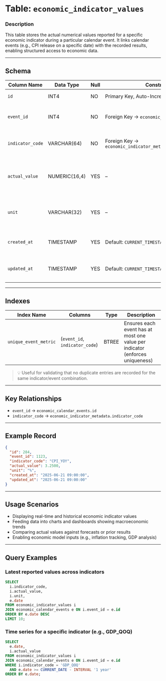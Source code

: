 # Table: `economic_indicator_values`

### **Description**

This table stores the actual numerical values reported for a specific economic indicator during a particular calendar event. It links calendar events (e.g., CPI release on a specific date) with the recorded results, enabling structured access to economic data.

---

## Schema

| Column Name      | Data Type     | Null | Constraints                                   | Description
| ---------------- | ------------- | ---- | ----------------------------------------------| ------------------------------------------------------------------ |
| `id`             | INT4          | NO   | Primary Key, Auto-Increment                   | Unique row ID                                                      |
| `event_id`       | INT4          | NO   | Foreign Key → `economic_calendar_events(id)`  | Associated economic calendar event                                 |
| `indicator_code` | VARCHAR(64)   | NO   | Foreign Key → `economic_indicator_metadata(indicator_code)` | Code identifying the economic indicator              |
| `actual_value`   | NUMERIC(16,4) | YES  | –                                             | The actual reported value for the indicator (e.g., 3.2500 = 3.25%) |
| `unit`           | VARCHAR(32)   | YES  | –                                             | Unit of measurement (overrides metadata unit if provided)          |
| `created_at`     | TIMESTAMP     | YES  | Default: `CURRENT_TIMESTAMP`                  | Timestamp when the record was created                              |
| `updated_at`     | TIMESTAMP     | YES  | Default: `CURRENT_TIMESTAMP`                  | Timestamp when the record was last updated                         |

---

## Indexes

| Index Name            | Columns                        | Type  | Description                                                                  |
| --------------------- | ------------------------------ | ----- | ---------------------------------------------------------------------------- |
| `unique_event_metric` | (`event_id`, `indicator_code`) | BTREE | Ensures each event has at most one value per indicator (enforces uniqueness) |

> 💡 Useful for validating that no duplicate entries are recorded for the same indicator/event combination.

---

## Key Relationships

* `event_id` → `economic_calendar_events.id`
* `indicator_code` → `economic_indicator_metadata.indicator_code`

---

## Example Record

```json
{
  "id": 284,
  "event_id": 1123,
  "indicator_code": "CPI_YOY",
  "actual_value": 3.2500,
  "unit": "%",
  "created_at": "2025-06-21 09:00:00",
  "updated_at": "2025-06-21 09:00:00"
}
```

---

## Usage Scenarios

* Displaying real-time and historical economic indicator values
* Feeding data into charts and dashboards showing macroeconomic trends
* Comparing actual values against forecasts or prior results
* Enabling economic model inputs (e.g., inflation tracking, GDP analysis)

---

## Query Examples

### Latest reported values across indicators

```sql
SELECT 
  i.indicator_code, 
  i.actual_value, 
  i.unit, 
  e.date
FROM economic_indicator_values i
JOIN economic_calendar_events e ON i.event_id = e.id
ORDER BY e.date DESC
LIMIT 10;
```

### Time series for a specific indicator (e.g., GDP_QOQ)

```sql
SELECT 
  e.date, 
  i.actual_value
FROM economic_indicator_values i
JOIN economic_calendar_events e ON i.event_id = e.id
WHERE i.indicator_code = 'GDP_QOQ'
  AND e.date >= CURRENT_DATE - INTERVAL '1 year'
ORDER BY e.date;
```